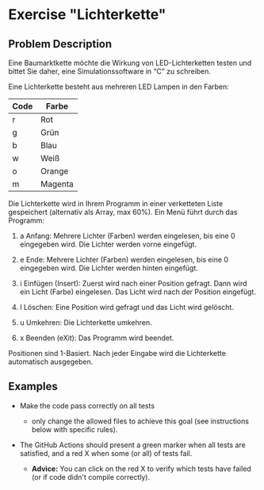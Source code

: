 # Exercise "Lichterkette"

## Problem Description

Eine Baumarktkette möchte die Wirkung von LED-Lichterketten testen und bittet Sie daher, eine Simulationssoftware in “C” zu schreiben.

Eine Lichterkette besteht aus mehreren LED Lampen in den Farben:

| Code | Farbe   |
|------|---------|
| r    | Rot     |
| g    | Grün    |
| b    | Blau    |
| w    | Weiß    |
| o    | Orange  |
| m    | Magenta |


Die Lichterkette wird in Ihrem Programm in einer verketteten Liste gespeichert (alternativ als Array, max 60%).
Ein Menü führt durch das Programm:

1. a Anfang:
Mehrere Lichter (Farben) werden eingelesen, bis eine 0 eingegeben wird. Die Lichter werden vorne eingefügt.

2. e Ende:
Mehrere Lichter (Farben) werden eingelesen, bis eine 0 eingegeben wird. Die Lichter werden
hinten eingefügt.

3. i Einfügen (Insert):
Zuerst wird nach einer Position gefragt. Dann wird ein Licht (Farbe) eingelesen. Das Licht wird nach der Position eingefügt.

4. l Löschen:
Eine Position wird gefragt und das Licht wird gelöscht.

5. u Umkehren:
Die Lichterkette umkehren.

6. x Beenden (eXit):
Das Programm wird beendet.

Positionen sind 1-Basiert. Nach jeder Eingabe wird die Lichterkette automatisch ausgegeben.


## Examples

- Make the code pass correctly on all tests
   * only change the allowed files to achieve this goal (see instructions below with specific rules).

- The GitHub Actions should present a green marker when all tests are satisfied, and a red X when some (or all) of tests fail. 
    * **Advice:** You can click on the red X to verify which tests have failed (or if code didn't compile correctly).

